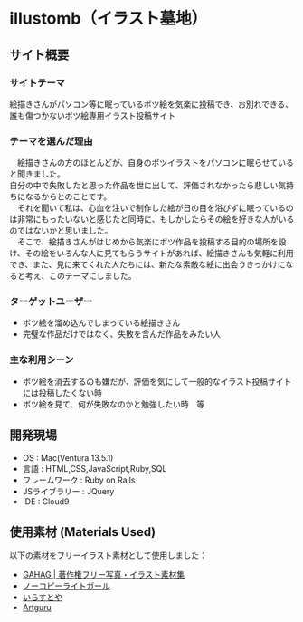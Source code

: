 # illustomb（イラスト墓地）

## サイト概要

### サイトテーマ
絵描きさんがパソコン等に眠っているボツ絵を気楽に投稿でき、お別れできる、誰も傷つかないボツ絵専用イラスト投稿サイト

### テーマを選んだ理由
　絵描きさんの方のほとんどが、自身のボツイラストをパソコンに眠らせていると聞きました。<br>
自分の中で失敗したと思った作品を世に出して、評価されなかったら悲しい気持ちになるからとのことです。<br>
　それを聞いて私は、心血を注いで制作した絵が日の目を浴びずに眠っているのは非常にもったいないと感じたと同時に、もしかしたらその絵を好きな人がいるのではないかと思いました。<br>
　そこで、絵描きさんがはじめから気楽にボツ作品を投稿する目的の場所を設け、その絵をいろんな人に見てもらうサイトがあれば、絵描きさんも気軽に利用でき、また、見に来てくれた人たちには、新たな素敵な絵に出会うきっかけになると考え、このテーマにしました。

### ターゲットユーザー
- ボツ絵を溜め込んでしまっている絵描きさん
- 完璧な作品だけではなく、失敗を含んだ作品をみたい人

### 主な利用シーン
- ボツ絵を消去するのも嫌だが、評価を気にして一般的なイラスト投稿サイトには投稿したくない時
- ボツ絵を見て、何が失敗なのかと勉強したい時　等

## 開発現場
- OS : Mac(Ventura 13.5.1)
- 言語 : HTML,CSS,JavaScript,Ruby,SQL
- フレームワーク : Ruby on Rails
- JSライブラリー : JQuery
- IDE : Cloud9

## 使用素材 (Materials Used)

以下の素材をフリーイラスト素材として使用しました：

- [GAHAG | 著作権フリー写真・イラスト素材集](https://gahag.net/tag/%E3%83%95%E3%83%AA%E3%83%BC%E7%B5%B5%E7%94%BB/)
- [ノーコピーライトガール](https://fromtheasia.com/illustration/nocopyrightgirl)
- [いらすとや](https://www.irasutoya.com/)
- [Artguru](https://www.artguru.ai/jp/)
